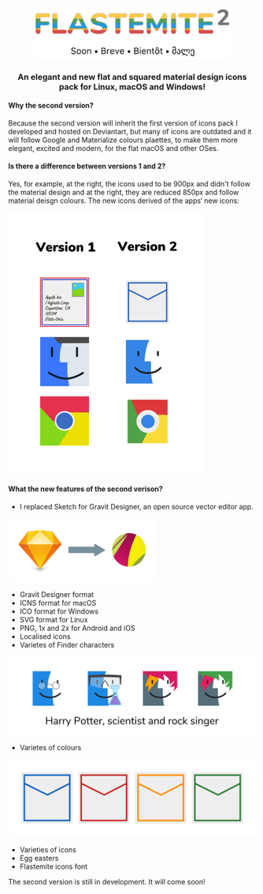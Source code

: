 <p align="center"> 
<img src="Title.png" alt="Title" width="400px">
</p>

<h3 align="center">An elegant and new flat and squared material design icons pack for Linux, macOS and Windows!</h3>

#### Why the second version?
Because the second version will inherit the first version of icons pack I developed and hosted on Deviantart, but many of icons are outdated and it will follow Google and Materialize colours plaettes, to make them more elegant, excited and modern, for the flat macOS and other OSes. 

#### Is there a difference between versions 1 and 2?

Yes, for example, at the right, the icons used to be 900px and didn't follow the material design and at the right, they are reduced 850px and follow material deisgn colours. The new icons derived of the apps‘ new icons:

<img src="Examples of two versions.png" alt="Two versions" width="400px">

#### What the new features of the second verison?
* I replaced Sketch for Gravit Designer, an open source vector editor app.

<img src="Switch.png" alt="Switch" width="300px">

* Gravit Designer format
* ICNS format for macOS
* ICO format for Windows
* SVG format for Linux
* PNG, 1x and 2x for Android and iOS
* Localised icons
* Varietes of Finder characters

<img src="Varietes of Finder characters.png" alt="Finder">

* Varietes of colours

<img src="Varietes of colours.png" alt="Colours">

* Varieties of icons
* Egg easters
* Flastemite icons font

The second version is still in development. It will come soon!
